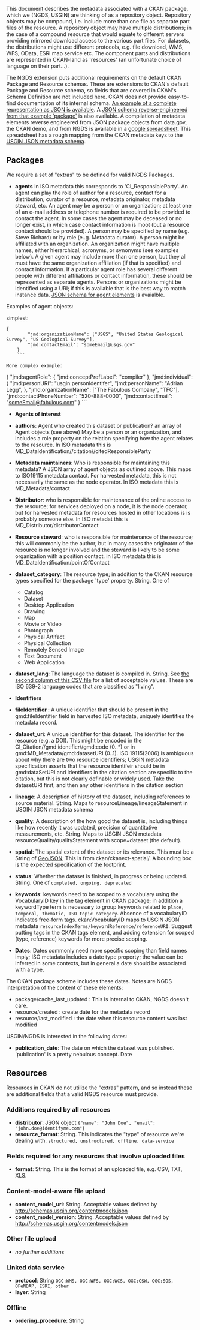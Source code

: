 This document describes the metadata associated with a CKAN package, which we (NGDS, USGIN) are thinking of as a repository object. Repository objects may be compound, i.e. include more than one file as separate part files of the resource.  A repository object may have multiple distributions; in the case of a compound resource that would equate to different servers providing mirrored download access to the various part files. For datasets, the distributions might use different protocols, e.g. file download, WMS, WFS, OData, ESRI map service etc. The component parts and distributions are represented in CKAN-land as 'resources' (an unfortunate choice of language on their part...).

The NGDS extension puts additional requirements on the default CKAN Package and Resource schemas. These are extensions to CKAN's default Package and Resource schema, so fields that are covered in CKAN's Schema Definition are not included here. CKAN does not provide easy-to-find documentation of its internal schema. [An example of a complete representation as JSON is available](http://demo.ckan.org/api/3/action/package_show?id=adur_district_spending). A [JSON schema reverse-engineered from that example 'package'](https://raw.githubusercontent.com/usgin/json-metadata/master/CKAN-demo.jsonSchema.json) is also available. A compilation of metadata elements reverse engineered from JSON package objects from data.gov, the CKAN demo, and from NGDS is available in a [google spreadsheet](https://docs.google.com/spreadsheets/d/1JU0o9IDR6ebQEi1TNYjg2SttqaCtYmORPR7cNzHjzEY/edit#gid=1700091244). This spreadsheet has a rough mapping from the CKAN metadata keys to the [USGIN JSON metadata schema](https://github.com/usgin/json-metadata/blob/master/MetadataJSONschema.json).


## Packages

We require a set of "extras" to be defined for valid NGDS Packages.

- **agents**  In ISO metadata this corresponds to 'CI_ResponsibleParty'. An agent can play the role of author for a resource, contact for a distribution, curator of a resource, metadata originator, metadata steward, etc.  An agent may be a person or an organization; at least one of an e-mail address or telephone number is required to be provided to contact the agent. In some cases the agent may be deceased or no longer exist, in which case contact information is moot (but a resource contact should be provided). A person may be specified by name (e.g. Steve Richard) or by role (e..g. Metadata curator). A person might be affiliated with an organization. An organization might have multiple names, either hierarchical, acronyms, or synonyms (see examples below). A given agent may include more than one person, but they all must have the same organization affiliation (if that is specified) and contact information. If a particular agent role has several different people with different affiliations or contact information, these should be represented as separate agents. Persons or organizations might be identified using a URI; if this is available that is the best way to match instance data. [JSON schema for agent elements](https://github.com/usgin/json-metadata/blob/master/USGINAgentSchema.json) is avaialble.

Examples of agent objects:

simplest:

```
{
        "jmd:organizationName": ["USGS", "United States Geological Survey", "US Geological Survey"],
        "jmd:contactEmail": "someEmail@usgs.gov"
    }
    ``` 

More complex example:
```
{
        "jmd:agentRole": {
            "jmd:conceptPrefLabel": "compiler"
        },
        "jmd:individual": {
            "jmd:personURI": "usgin:personIdentifer",
            "jmd:personName": "Adrian Legg",
          },
        "jmd:organizationName": ["The Fabulous Company", "TFC"],
        "jmd:contactPhoneNumber": "520-888-0000",
        "jmd:contactEmail": "someEmail@fabulous.com"
    }
    ```

- **Agents of interest**

 - **authors**: Agent who created this dataset or publication? an array of Agent objects (see above) May be a person or an organization, and includes a role property on the relation specifying how the agent relates to the resource. In ISO metadata this is MD_DataIdentification//citation//citedResponsibleParty
 - **Metadata maintainers**: Who is responsible for maintaining this metadata? A JSON array of agent objects as outlined above. This maps to ISO19115 metadata contact.  For harvested metadata, this is not necessarily the same as the node operator. In ISO metadata this is MD_Metadata/contact
 - **Distributor**: who is responsible for maintenance of the online access to the resource; for services deployed on a node, it is the node operator, but for harvested metadata for resources hosted in other locations is is probably someone else.  In ISO metadat this is MD_Distributor/distributorContact
 - **Resource steward**: who is responsible for maintenance of the resource; this will commonly be the author, but in many cases the originator of the resource is no longer involved and the steward is likely to be some organization with a position contact. in ISO metadata this is MD_DataIdentification/pointOfContact


- **dataset_category**: The resource type; in addition to the CKAN resource types specified for the package 'type' property.  String. One of 
  - Catalog
  - Dataset
  - Desktop Application
  - Drawing
  - Map
  - Movie or Video
  - Photograph
  - Physical Artifact
  - Physical Collection
  - Remotely Sensed Image
  - Text Document
  - Web Application
- **dataset_lang**: The language the dataset is compiled in. String. See [the second column of this CSV file](https://github.com/ngds/ckanext-ngds/blob/master/ckanext/ngds/base/resources/db/iso6392_languages.csv) for a list of acceptable values. These are ISO 639-2 language codes that are classified as "living".

- **Identifiers**
 
 - **fileIdentifier** : A unique identifier that should be present in the gmd:fileIdentifier field in harvested ISO metadata, uniquely identifies the metadata record.
 - **dataset_uri**: A unique identifier for this dataset. The identifier for the resource (e.g. a DOI). This might be encoded in the CI_Citation//gmd:identifier//gmd:code (0..*) or in gmd:MD_Metadata/gmd:datasetURI (0..1). ISO 19115(2006) is ambiguous about why there are two resource identifiers; USGIN metadata specification asserts that the resource identifeir should be in gmd:dataSetURI and identifiers in the citation section are specific to the citation, but this is not clearly definable or widely used. Take the datasetURI first, and then any other identifiers in the citation section

- **lineage**: A description of history of the dataset, including references to source material. String. Maps to resourceLineage/lineageStatement in USGIN JSON metadata schema
- **quality**: A description of the how good the dataset is, including things like how recently it was updated, precision of quantitative measurements, etc. String. Maps to USGIN JSON metadata resourceQuality/qualityStatement with scope=dataset (the default).
- **spatial**: The spatial extent of the dataset or its relevance. This must be a String of [GeoJSON](http://geojson.org, ); This is from ckan/ckanext-spatial/. A bounding box is the expected specification of the footprint.
- **status**: Whether the dataset is finished, in progress or being updated. String. One of  `completed, ongoing, deprecated`

- **keywords**: keywords need to be scoped to a vocabulary using the VocabularyID key in the tag element in CKAN package; in addition a keywordType term is necessary to group keywords related to `place, temporal, thematic, ISO topic category`. Absence of a vocabularyID indicates free-form tags. ckan:VocabularyID maps to USGIN JSON metadata `resourceIndexTerms/keywordReference/referenceURI`.  Suggest putting tags in the CKAN tags element, and adding extension for scoped (type, reference) keywords for more precise scoping.

- **Dates**: 
Dates commonly need more specific scoping than field names imply; ISO metadata includes a date type property; the value can be inferred in some contexts, but in general a date should be associated with a type.

The CKAN package scheme includes these dates. Notes are NGDS interpretation of the content of these elements:

  - package/cache_last_updated :  This is internal to CKAN, NGDS doesn't care.
  - resource/created : create date for the metadata record
  - resource/last_modified : the date when this resource content was last modified  

USGIN/NGDS is interested in the following dates:
  - **publication_date**: The date on which the dataset was published. 'publication' is a pretty nebulous concept.  Date


## Resources

Resources in CKAN do not utilize the "extras" pattern, and so instead these are additional fields that a valid NGDS resource must provide.

### Additions required by all resources
- **distributor**: JSON object `{"name": "John Doe", "email": "john.doe@identifyme.com"}`
- **resource_format**: String. This indicates the "type" of resource we're dealing with. `structured, unstructured, offline, data-service`

### Fields required for any resources that involve uploaded files
- **format**: String. This is the format of an uploaded file, e.g. CSV, TXT, XLS.

### Content-model-aware file upload
- **content_model_uri**: String. Acceptable values defined by http://schemas.usgin.org/contentmodels.json
- **content_model_version**: String. Acceptable values defined by http://schemas.usgin.org/contentmodels.json

### Other file upload
- *no further additions*

### Linked data service
- **protocol**: String `OGC:WMS, OGC:WFS, OGC:WCS, OGC:CSW, OGC:SOS, OPeNDAP, ESRI, other`
- **layer**: String

### Offline
- **ordering_procedure**: String